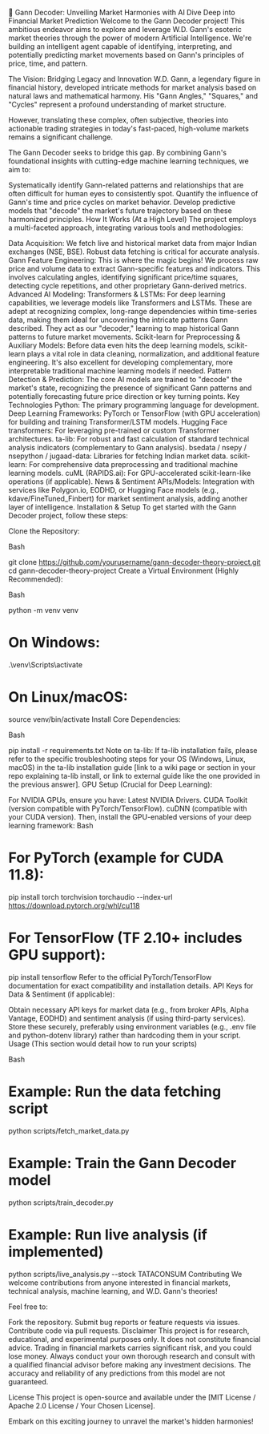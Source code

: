 🌌 Gann Decoder: Unveiling Market Harmonies with AI
Dive Deep into Financial Market Prediction
Welcome to the Gann Decoder project! This ambitious endeavor aims to explore and leverage W.D. Gann's esoteric market theories through the power of modern Artificial Intelligence. We're building an intelligent agent capable of identifying, interpreting, and potentially predicting market movements based on Gann's principles of price, time, and pattern.

The Vision: Bridging Legacy and Innovation
W.D. Gann, a legendary figure in financial history, developed intricate methods for market analysis based on natural laws and mathematical harmony. His "Gann Angles," "Squares," and "Cycles" represent a profound understanding of market structure.

However, translating these complex, often subjective, theories into actionable trading strategies in today's fast-paced, high-volume markets remains a significant challenge.

The Gann Decoder seeks to bridge this gap. By combining Gann's foundational insights with cutting-edge machine learning techniques, we aim to:

Systematically identify Gann-related patterns and relationships that are often difficult for human eyes to consistently spot.
Quantify the influence of Gann's time and price cycles on market behavior.
Develop predictive models that "decode" the market's future trajectory based on these harmonized principles.
How It Works (At a High Level)
The project employs a multi-faceted approach, integrating various tools and methodologies:

Data Acquisition: We fetch live and historical market data from major Indian exchanges (NSE, BSE). Robust data fetching is critical for accurate analysis.
Gann Feature Engineering: This is where the magic begins! We process raw price and volume data to extract Gann-specific features and indicators. This involves calculating angles, identifying significant price/time squares, detecting cycle repetitions, and other proprietary Gann-derived metrics.
Advanced AI Modeling:
Transformers & LSTMs: For deep learning capabilities, we leverage models like Transformers and LSTMs. These are adept at recognizing complex, long-range dependencies within time-series data, making them ideal for uncovering the intricate patterns Gann described. They act as our "decoder," learning to map historical Gann patterns to future market movements.
Scikit-learn for Preprocessing & Auxiliary Models: Before data even hits the deep learning models, scikit-learn plays a vital role in data cleaning, normalization, and additional feature engineering. It's also excellent for developing complementary, more interpretable traditional machine learning models if needed.
Pattern Detection & Prediction: The core AI models are trained to "decode" the market's state, recognizing the presence of significant Gann patterns and potentially forecasting future price direction or key turning points.
Key Technologies
Python: The primary programming language for development.
Deep Learning Frameworks: PyTorch or TensorFlow (with GPU acceleration) for building and training Transformer/LSTM models.
Hugging Face transformers: For leveraging pre-trained or custom Transformer architectures.
ta-lib: For robust and fast calculation of standard technical analysis indicators (complementary to Gann analysis).
bsedata / nsepy / nsepython / jugaad-data: Libraries for fetching Indian market data.
scikit-learn: For comprehensive data preprocessing and traditional machine learning models.
cuML (RAPIDS.ai): For GPU-accelerated scikit-learn-like operations (if applicable).
News & Sentiment APIs/Models: Integration with services like Polygon.io, EODHD, or Hugging Face models (e.g., kdave/FineTuned_Finbert) for market sentiment analysis, adding another layer of intelligence.
Installation & Setup
To get started with the Gann Decoder project, follow these steps:

Clone the Repository:

Bash

git clone https://github.com/yourusername/gann-decoder-theory-project.git
cd gann-decoder-theory-project
Create a Virtual Environment (Highly Recommended):

Bash

python -m venv venv
# On Windows:
.\venv\Scripts\activate
# On Linux/macOS:
source venv/bin/activate
Install Core Dependencies:

Bash

pip install -r requirements.txt
Note on ta-lib: If ta-lib installation fails, please refer to the specific troubleshooting steps for your OS (Windows, Linux, macOS) in the ta-lib installation guide [link to a wiki page or section in your repo explaining ta-lib install, or link to external guide like the one provided in the previous answer].
GPU Setup (Crucial for Deep Learning):

For NVIDIA GPUs, ensure you have:
Latest NVIDIA Drivers.
CUDA Toolkit (version compatible with PyTorch/TensorFlow).
cuDNN (compatible with your CUDA version).
Then, install the GPU-enabled versions of your deep learning framework:
Bash

# For PyTorch (example for CUDA 11.8):
pip install torch torchvision torchaudio --index-url https://download.pytorch.org/whl/cu118
# For TensorFlow (TF 2.10+ includes GPU support):
pip install tensorflow
Refer to the official PyTorch/TensorFlow documentation for exact compatibility and installation details.
API Keys for Data & Sentiment (if applicable):

Obtain necessary API keys for market data (e.g., from broker APIs, Alpha Vantage, EODHD) and sentiment analysis (if using third-party services).
Store these securely, preferably using environment variables (e.g., .env file and python-dotenv library) rather than hardcoding them in your script.
Usage
(This section would detail how to run your scripts)

Bash

# Example: Run the data fetching script
python scripts/fetch_market_data.py

# Example: Train the Gann Decoder model
python scripts/train_decoder.py

# Example: Run live analysis (if implemented)
python scripts/live_analysis.py --stock TATACONSUM
Contributing
We welcome contributions from anyone interested in financial markets, technical analysis, machine learning, and W.D. Gann's theories!

Feel free to:

Fork the repository.
Submit bug reports or feature requests via issues.
Contribute code via pull requests.
Disclaimer
This project is for research, educational, and experimental purposes only. It does not constitute financial advice. Trading in financial markets carries significant risk, and you could lose money. Always conduct your own thorough research and consult with a qualified financial advisor before making any investment decisions. The accuracy and reliability of any predictions from this model are not guaranteed.

License
This project is open-source and available under the [MIT License / Apache 2.0 License / Your Chosen License].

Embark on this exciting journey to unravel the market's hidden harmonies!
